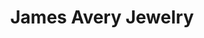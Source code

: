 ---
title: "James Avery Jewelry"
url: /san-antonio/james-avery-jewelry-farm-to-market-road-78/
shop: jewelry
---